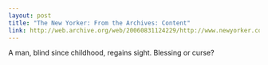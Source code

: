 ```yaml
---
layout: post
title: "The New Yorker: From the Archives: Content"
link: http://web.archive.org/web/20060831124229/http://www.newyorker.com/archive/content/articles/060619fr_archive01
---
```

A man, blind since childhood, regains sight. Blessing or
curse?
